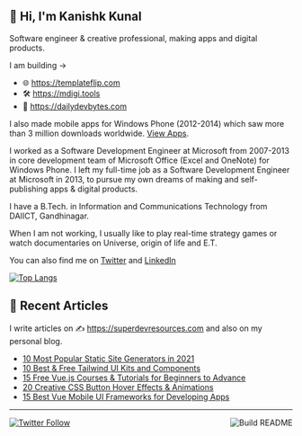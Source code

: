 ## 👋 Hi, I'm Kanishk Kunal

Software engineer & creative professional, making apps and digital products.

I am building → 
- 🌐 https://templateflip.com
- 🛠 https://mdigi.tools
- 📰 https://dailydevbytes.com

I also made mobile apps for Windows Phone (2012-2014) which saw more than 3 million downloads worldwide. [View Apps](https://kunruchcreations.com/apps/).

I worked as a Software Development Engineer at Microsoft from 2007-2013 in core development team of Microsoft Office (Excel and OneNote) for Windows Phone. I left my full-time job as a Software Development Engineer at Microsoft in 2013, to pursue my own dreams of making and self-publishing apps & digital products.

I have a B.Tech. in Information and Communications Technology from DAIICT, Gandhinagar.

When I am not working, I usually like to play real-time strategy games or watch documentaries on Universe, origin of life and E.T.

You can also find me on [Twitter](https://twitter.com/kanishkkunal) and [LinkedIn](https://www.linkedin.com/in/kanishkkunal)

[![Top Langs](https://github-readme-stats.vercel.app/api/top-langs/?username=kanishkkunal&layout=compact)](https://github.com/anuraghazra/github-readme-stats)

## 📝 Recent Articles

I write articles on ✍ https://superdevresources.com and also on my personal blog.

<!-- FEED-START -->
- [10 Most Popular Static Site Generators in 2021](https://superdevresources.com/static-site-generators/)
- [10 Best & Free Tailwind UI Kits and Components](https://superdevresources.com/tailwind-ui-kits/)
- [15 Free Vue.js Courses & Tutorials for Beginners to Advance](https://superdevresources.com/vuejs-tutorials/)
- [20 Creative CSS Button Hover Effects & Animations](https://superdevresources.com/css-button-effects-animations/)
- [15 Best Vue Mobile UI Frameworks for Developing Apps](https://superdevresources.com/vuejs-mobile-frameworks/)
<!-- FEED-END -->

---
[![Twitter Follow](https://img.shields.io/twitter/follow/kanishkkunal?label=Follow&style=social)](https://twitter.com/kanishkkunal) <a href="https://github.com/kanishkkunal/kanishkkunal/actions"><img src="https://github.com/kanishkkunal/kanishkkunal/workflows/Build%20README/badge.svg?branch=main" align="right" alt="Build README"></a>

